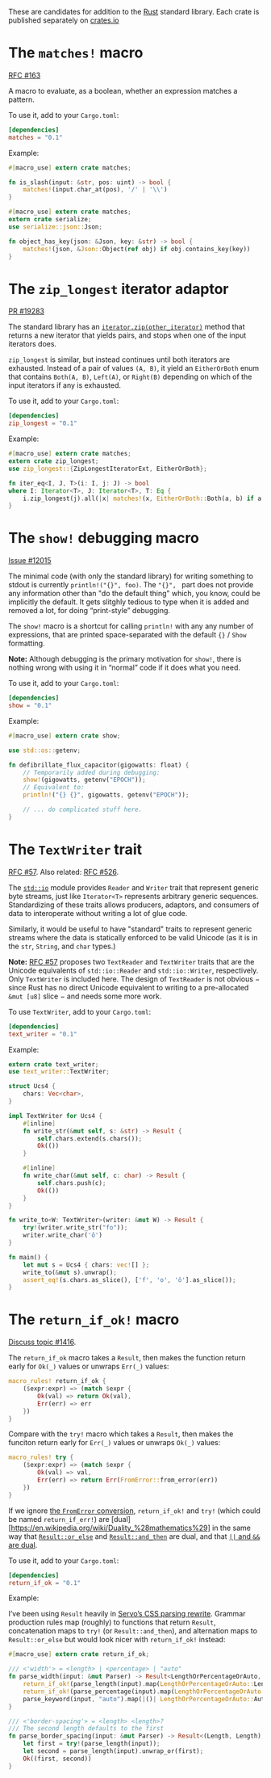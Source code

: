 These are candidates for addition to
the [Rust](http://rust-lang.org/) standard library.
Each crate is published separately on [crates.io](https://crates.io/)

# The `matches!` macro

[RFC #163](https://github.com/rust-lang/rfcs/pull/163)

A macro to evaluate, as a boolean, whether an expression matches a pattern.

To use it, add to your `Cargo.toml`:

```toml
[dependencies]
matches = "0.1"
```

Example:

```rust
#[macro_use] extern crate matches;

fn is_slash(input: &str, pos: uint) -> bool {
    matches!(input.char_at(pos), '/' | '\\')
}
```

```rust
#[macro_use] extern crate matches;
extern crate serialize;
use serialize::json::Json;

fn object_has_key(json: &Json, key: &str) -> bool {
    matches!(json, &Json::Object(ref obj) if obj.contains_key(key))
}
```


# The `zip_longest` iterator adaptor

[PR #19283](https://github.com/rust-lang/rust/pull/19283)

The standard library has an [`iterator.zip(other_iterator)`](
http://doc.rust-lang.org/std/iter/trait.IteratorExt.html#tymethod.zip) method
that returns a new iterator that yields pairs,
and stops when one of the input iterators does.

`zip_longest` is similar,
but instead continues until both iterators are exhausted.
Instead of a pair of values `(A, B)`,
it yield an `EitherOrBoth` enum
that contains `Both(A, B)`, `Left(A)`, or `Right(B)`
depending on which of the input iterators if any is exhausted.

To use it, add to your `Cargo.toml`:

```toml
[dependencies]
zip_longest = "0.1"
```

Example:

```rust
#[macro_use] extern crate matches;
extern crate zip_longest;
use zip_longest::{ZipLongestIteratorExt, EitherOrBoth};

fn iter_eq<I, J, T>(i: I, j: J) -> bool
where I: Iterator<T>, J: Iterator<T>, T: Eq {
    i.zip_longest(j).all(|x| matches!(x, EitherOrBoth::Both(a, b) if a == b))
}
```


# The `show!` debugging macro

[Issue #12015](https://github.com/rust-lang/rust/issues/12015)

The minimal code (with only the standard library) for writing something to stdout
is currently `println!("{}", foo)`.
The `"{}", ` part does not provide any information other than "do the default thing"
which, you know, could be implicitly the default.
It gets slitghly tedious to type when it is added and removed a lot,
for doing “print-style” debugging.

The `show!` macro is a shortcut for calling `println!` with any any number of expressions,
that are printed space-separated with the default `{}` / `Show` formatting.

**Note:** Although debugging is the primary motivation for `show!`,
there is nothing wrong with using it in “normal” code if it does what you need.

To use it, add to your `Cargo.toml`:

```toml
[dependencies]
show = "0.1"
```

Example:

```rust
#[macro_use] extern crate show;

use std::os::getenv;

fn defibrillate_flux_capacitor(gigowatts: float) {
    // Temporarily added during debugging:
    show!(gigowatts, getenv("EPOCH"));
    // Equivalent to:
    println!("{} {}", gigowatts, getenv("EPOCH"));

    // ... do complicated stuff here.
}
```


# The `TextWriter` trait

[RFC #57](https://github.com/rust-lang/rfcs/pull/57).
Also related: [RFC #526](https://github.com/rust-lang/rfcs/pull/526).

The [`std::io`](http://doc.rust-lang.org/std/io/index.html) module provides
`Reader` and `Writer` trait that represent generic byte streams,
just like `Iterator<T>` represents arbitrary generic sequences.
Standardizing of these traits allows producers, adaptors, and consumers of data
to interoperate without writing a lot of glue code.

Similarly, it would be useful to have "standard" traits to represent generic streams
where the data is statically enforced to be valid Unicode
(as it is in the `str`, `String`, and `char` types.)

**Note:** [RFC #57](https://github.com/rust-lang/rfcs/pull/57)
proposes two `TextReader` and `TextWriter` traits
that are the Unicode equivalents of `std::io::Reader` and `std::io::Writer`, respectively.
Only `TextWriter` is included here.
The design of `TextReader` is not obvious
− since Rust has no direct Unicode equivalent to writing to a pre-allocated `&mut [u8]` slice −
and needs some more work.

To use `TextWriter`, add to your `Cargo.toml`:

```toml
[dependencies]
text_writer = "0.1"
```

Example:

```rust
extern crate text_writer;
use text_writer::TextWriter;

struct Ucs4 {
    chars: Vec<char>,
}

impl TextWriter for Ucs4 {
    #[inline]
    fn write_str(&mut self, s: &str) -> Result {
        self.chars.extend(s.chars());
        Ok(())
    }

    #[inline]
    fn write_char(&mut self, c: char) -> Result {
        self.chars.push(c);
        Ok(())
    }
}

fn write_to<W: TextWriter>(writer: &mut W) -> Result {
    try!(writer.write_str("fo"));
    writer.write_char('ô')
}

fn main() {
    let mut s = Ucs4 { chars: vec![] };
    write_to(&mut s).unwrap();
    assert_eq!(s.chars.as_slice(), ['f', 'o', 'ô'].as_slice());
}
```


# The `return_if_ok!` macro

[Discuss topic #1416](http://discuss.rust-lang.org/t/a-macro-that-is-to-result-or-else-what-try-is-to-result-and-then/1416).

The `return_if_ok` macro takes a `Result`,
then makes the function return early for `Ok(_)` values
or unwraps `Err(_)` values:

```rust
macro_rules! return_if_ok {
    ($expr:expr) => (match $expr {
        Ok(val) => return Ok(val),
        Err(err) => err
    })
}
```

Compare with the `try!` macro which takes a `Result`,
then makes the funciton return early for `Err(_)` values
or unwraps `Ok(_)` values:

```rust
macro_rules! try {
    ($expr:expr) => (match $expr {
        Ok(val) => val,
        Err(err) => return Err(FromError::from_error(err))
    })
}
```

If we ignore [the `FromError` conversion](http://doc.rust-lang.org/std/error/#the-fromerror-trait),
`return_if_ok!` and `try!` (which could be named `return_if_err!`)
are [dual][https://en.wikipedia.org/wiki/Duality_%28mathematics%29]
in the same way that [`Result::or_else`](http://doc.rust-lang.org/std/result/enum.Result.html#method.or_else)
and  [`Result::and_then`](http://doc.rust-lang.org/std/result/enum.Result.html#method.and_then) are dual,
and that [`||` and `&&` are dual](https://en.wikipedia.org/wiki/De_Morgan%27s_laws).

To use it, add to your `Cargo.toml`:

```toml
[dependencies]
return_if_ok = "0.1"
```

Example:

I’ve been using `Result` heavily
in [Servo’s CSS parsing rewrite](https://github.com/servo/servo/pull/4689).
Grammar production rules map (roughly) to functions that return `Result`,
concatenation maps to `try!` (or `Result::and_then`),
and alternation maps to `Result::or_else` but would look nicer with `return_if_ok!` instead:

```rust
#[macro_use] extern crate return_if_ok;

/// <'width'> = <length> | <percentage> | "auto"
fn parse_width(input: &mut Parser) -> Result<LengthOrPercentageOrAuto, ()> {
    return_if_ok!(parse_length(input).map(LengthOrPercentageOrAuto::Length));
    return_if_ok!(parse_percentage(input).map(LengthOrPercentageOrAuto::Percentage));
    parse_keyword(input, "auto").map(|()| LengthOrPercentageOrAuto::Auto)
}

/// <'border-spacing'> = <length> <length>?
/// The second length defaults to the first
fn parse_border_spacing(input: &mut Parser) -> Result<(Length, Length), ()> {
    let first = try!(parse_length(input));
    let second = parse_length(input).unwrap_or(first);
    Ok((first, second))
}
```
